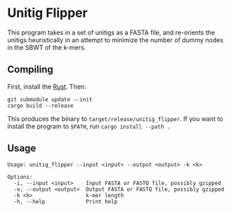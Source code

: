# Unitig Flipper

This program takes in a set of unitigs as a FASTA file, and re-orients the unitigs heuristically in an attempt to minimize the number of dummy nodes in the SBWT of the k-mers.

## Compiling

First, install the [Rust](https://www.rust-lang.org/tools/install). Then:

```
git submodule update --init
cargo build --release
```

This produces the binary to `target/release/unitig_flipper`. If you want to install the program to `$PATH`, run `cargo install --path .`

## Usage

```
Usage: unitig_flipper --input <input> --output <output> -k <k>

Options:
  -i, --input <input>    Input FASTA or FASTQ file, possibly gzipped
  -o, --output <output>  Output FASTA or FASTQ file, possibly gzipped
  -k <k>                 k-mer length
  -h, --help             Print help
```
